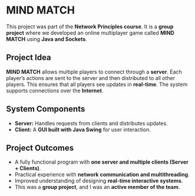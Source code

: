 # MIND MATCH

This project was part of the **Network Principles course**. It is a **group project** where we developed an online multiplayer game called **MIND MATCH** using **Java and Sockets**.

## Project Idea
**MIND MATCH** allows multiple players to connect through a **server**. Each player’s actions are sent to the server and then distributed to all other players. This ensures that all players see updates in **real-time**. The system supports connections over the **Internet**.

## System Components
- **Server:** Handles requests from clients and distributes updates.
- **Client:** A **GUI built with Java Swing** for user interaction.

## Project Outcomes
- A fully functional program with **one server and multiple clients (Server + Clients)**.
- Practical experience with **network communication and multithreading**.
- Improved understanding of designing **real-time interactive systems**.
- This was a **group project**, and I was an **active member of the team**.

